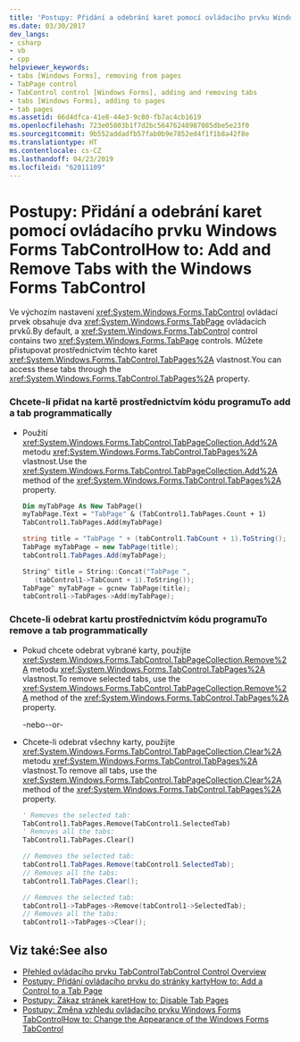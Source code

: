 ```yaml
---
title: 'Postupy: Přidání a odebrání karet pomocí ovládacího prvku Windows Forms TabControl'
ms.date: 03/30/2017
dev_langs:
- csharp
- vb
- cpp
helpviewer_keywords:
- tabs [Windows Forms], removing from pages
- TabPage control
- TabControl control [Windows Forms], adding and removing tabs
- tabs [Windows Forms], adding to pages
- tab pages
ms.assetid: 66d4dfca-41e8-44e3-9c80-fb7ac4cb1619
ms.openlocfilehash: 723e05803b1f7d2bc56476248987085dbe5e23f0
ms.sourcegitcommit: 9b552addadfb57fab0b9e7852ed4f1f1b8a42f8e
ms.translationtype: HT
ms.contentlocale: cs-CZ
ms.lasthandoff: 04/23/2019
ms.locfileid: "62011109"
---
```

# <a name="how-to-add-and-remove-tabs-with-the-windows-forms-tabcontrol"></a><span data-ttu-id="7f773-102">Postupy: Přidání a odebrání karet pomocí ovládacího prvku Windows Forms TabControl</span><span class="sxs-lookup"><span data-stu-id="7f773-102">How to: Add and Remove Tabs with the Windows Forms TabControl</span></span>
<span data-ttu-id="7f773-103">Ve výchozím nastavení <xref:System.Windows.Forms.TabControl> ovládací prvek obsahuje dva <xref:System.Windows.Forms.TabPage> ovládacích prvků.</span><span class="sxs-lookup"><span data-stu-id="7f773-103">By default, a <xref:System.Windows.Forms.TabControl> control contains two <xref:System.Windows.Forms.TabPage> controls.</span></span> <span data-ttu-id="7f773-104">Můžete přistupovat prostřednictvím těchto karet <xref:System.Windows.Forms.TabControl.TabPages%2A> vlastnost.</span><span class="sxs-lookup"><span data-stu-id="7f773-104">You can access these tabs through the <xref:System.Windows.Forms.TabControl.TabPages%2A> property.</span></span>  
  
### <a name="to-add-a-tab-programmatically"></a><span data-ttu-id="7f773-105">Chcete-li přidat na kartě prostřednictvím kódu programu</span><span class="sxs-lookup"><span data-stu-id="7f773-105">To add a tab programmatically</span></span>  
  
- <span data-ttu-id="7f773-106">Použití <xref:System.Windows.Forms.TabControl.TabPageCollection.Add%2A> metodu <xref:System.Windows.Forms.TabControl.TabPages%2A> vlastnost.</span><span class="sxs-lookup"><span data-stu-id="7f773-106">Use the <xref:System.Windows.Forms.TabControl.TabPageCollection.Add%2A> method of the <xref:System.Windows.Forms.TabControl.TabPages%2A> property.</span></span>  
  
    ```vb  
    Dim myTabPage As New TabPage()  
    myTabPage.Text = "TabPage" & (TabControl1.TabPages.Count + 1)  
    TabControl1.TabPages.Add(myTabPage)  
    ```  
  
    ```csharp  
    string title = "TabPage " + (tabControl1.TabCount + 1).ToString();  
    TabPage myTabPage = new TabPage(title);  
    tabControl1.TabPages.Add(myTabPage);  
    ```  
  
    ```cpp  
    String^ title = String::Concat("TabPage ",  
       (tabControl1->TabCount + 1).ToString());  
    TabPage^ myTabPage = gcnew TabPage(title);  
    tabControl1->TabPages->Add(myTabPage);  
    ```  
  
### <a name="to-remove-a-tab-programmatically"></a><span data-ttu-id="7f773-107">Chcete-li odebrat kartu prostřednictvím kódu programu</span><span class="sxs-lookup"><span data-stu-id="7f773-107">To remove a tab programmatically</span></span>  
  
- <span data-ttu-id="7f773-108">Pokud chcete odebrat vybrané karty, použijte <xref:System.Windows.Forms.TabControl.TabPageCollection.Remove%2A> metodu <xref:System.Windows.Forms.TabControl.TabPages%2A> vlastnost.</span><span class="sxs-lookup"><span data-stu-id="7f773-108">To remove selected tabs, use the <xref:System.Windows.Forms.TabControl.TabPageCollection.Remove%2A> method of the <xref:System.Windows.Forms.TabControl.TabPages%2A> property.</span></span>  
  
     <span data-ttu-id="7f773-109">-nebo-</span><span class="sxs-lookup"><span data-stu-id="7f773-109">-or-</span></span>  
  
- <span data-ttu-id="7f773-110">Chcete-li odebrat všechny karty, použijte <xref:System.Windows.Forms.TabControl.TabPageCollection.Clear%2A> metodu <xref:System.Windows.Forms.TabControl.TabPages%2A> vlastnost.</span><span class="sxs-lookup"><span data-stu-id="7f773-110">To remove all tabs, use the <xref:System.Windows.Forms.TabControl.TabPageCollection.Clear%2A> method of the <xref:System.Windows.Forms.TabControl.TabPages%2A> property.</span></span>  
  
    ```vb  
    ' Removes the selected tab:  
    TabControl1.TabPages.Remove(TabControl1.SelectedTab)  
    ' Removes all the tabs:  
    TabControl1.TabPages.Clear()  
    ```  
  
    ```csharp  
    // Removes the selected tab:  
    tabControl1.TabPages.Remove(tabControl1.SelectedTab);  
    // Removes all the tabs:  
    tabControl1.TabPages.Clear();  
    ```  
  
    ```cpp  
    // Removes the selected tab:  
    tabControl1->TabPages->Remove(tabControl1->SelectedTab);  
    // Removes all the tabs:  
    tabControl1->TabPages->Clear();  
    ```  
  
## <a name="see-also"></a><span data-ttu-id="7f773-111">Viz také:</span><span class="sxs-lookup"><span data-stu-id="7f773-111">See also</span></span>

- [<span data-ttu-id="7f773-112">Přehled ovládacího prvku TabControl</span><span class="sxs-lookup"><span data-stu-id="7f773-112">TabControl Control Overview</span></span>](tabcontrol-control-overview-windows-forms.md)
- [<span data-ttu-id="7f773-113">Postupy: Přidání ovládacího prvku do stránky karty</span><span class="sxs-lookup"><span data-stu-id="7f773-113">How to: Add a Control to a Tab Page</span></span>](how-to-add-a-control-to-a-tab-page.md)
- [<span data-ttu-id="7f773-114">Postupy: Zákaz stránek karet</span><span class="sxs-lookup"><span data-stu-id="7f773-114">How to: Disable Tab Pages</span></span>](how-to-disable-tab-pages.md)
- [<span data-ttu-id="7f773-115">Postupy: Změna vzhledu ovládacího prvku Windows Forms TabControl</span><span class="sxs-lookup"><span data-stu-id="7f773-115">How to: Change the Appearance of the Windows Forms TabControl</span></span>](how-to-change-the-appearance-of-the-windows-forms-tabcontrol.md)
